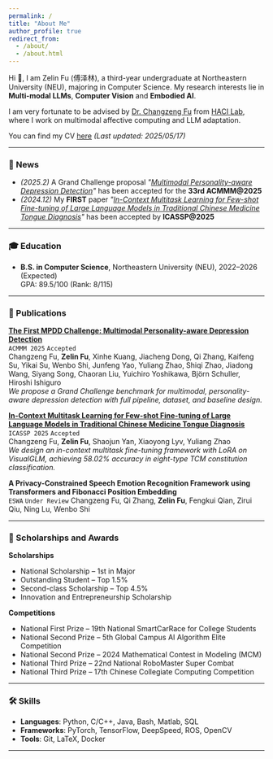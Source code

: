 ```yaml
---
permalink: /
title: "About Me"
author_profile: true
redirect_from: 
  - /about/
  - /about.html
---
```


Hi 👋, I am Zelin Fu (傅泽林), a third-year undergraduate at Northeastern University (NEU), majoring in Computer Science. My research interests lie in **Multi-modal LLMs**, **Computer Vision** and **Embodied AI**.

I am very fortunate to be advised by [Dr. Changzeng Fu](https://sstc.neuq.edu.cn/info/1131/2662.htm) from [HACI Lab](https://sstc.neuq.edu.cn/index.htm), where I work on multimodal affective computing and LLM adaptation.

You can find my CV [here](/assets/cv/zelin_fu_cv.pdf) *(Last updated: 2025/05/17)*

---

### 🌟 News

- _(2025.2)_ A Grand Challenge proposal *"[Multimodal Personality-aware Depression Detection](https://hacilab.github.io/MPDDChallenge.github.io/#HOME)"* has been accepted for the **33rd ACMMM@2025** 
- _(2024.12)_ My **FIRST** paper *"[In-Context Multitask Learning for Few-shot Fine-tuning of Large Language Models in Traditional Chinese Medicine Tongue Diagnosis](https://ieeexplore.ieee.org/document/10887764)"* has been accepted by **ICASSP@2025** 

---

### 🎓 Education

- **B.S. in Computer Science**, Northeastern University (NEU), 2022–2026 (Expected)  
  GPA: 89.5/100 (Rank: 8/115)  

---
### 📄 Publications

**[The First MPDD Challenge: Multimodal Personality-aware Depression Detection](https://arxiv.org/abs/2505.10034)**  
`ACMMM 2025` `Accepted`  
Changzeng Fu, **Zelin Fu**, Xinhe Kuang, Jiacheng Dong, Qi Zhang, Kaifeng Su, Yikai Su, Wenbo Shi, Junfeng Yao, Yuliang Zhao, Shiqi Zhao, Jiadong Wang, Siyang Song, Chaoran Liu, Yuichiro Yoshikawa, Björn Schuller, Hiroshi Ishiguro  
*We propose a Grand Challenge benchmark for multimodal, personality-aware depression detection with full pipeline, dataset, and baseline design.*


**[In-Context Multitask Learning for Few-shot Fine-tuning of Large Language Models in Traditional Chinese Medicine Tongue Diagnosis](https://ieeexplore.ieee.org/document/10887764)**  
`ICASSP 2025` `Accepted`  
Changzeng Fu, **Zelin Fu**, Shaojun Yan, Xiaoyong Lyv, Yuliang Zhao  
*We design an in-context multitask fine-tuning framework with LoRA on VisualGLM, achieving 58.02% accuracy in eight-type TCM constitution classification.*


**A Privacy-Constrained Speech Emotion Recognition Framework using Transformers and Fibonacci Position Embedding**  
`ESWA` `Under Review`
Changzeng Fu, Qi Zhang, **Zelin Fu**, Fengkui Qian, Zirui Qiu, Ning Lu, Wenbo Shi  

---

### 🏅 Scholarships and Awards

**Scholarships**
- National Scholarship – 1st in Major
- Outstanding Student – Top 1.5%
- Second-class Scholarship – Top 4.5%
- Innovation and Entrepreneurship Scholarship

**Competitions**
- National First Prize – 19th National SmartCarRace for College Students
- National Second Prize – 5th Global Campus AI Algorithm Elite Competition
- National Second Prize – 2024 Mathematical Contest in Modeling (MCM)
- National Third Prize – 22nd National RoboMaster Super Combat
- National Third Prize – 17th Chinese Collegiate Computing Competition

---

### 🛠️ Skills

- **Languages**: Python, C/C++, Java, Bash, Matlab, SQL  
- **Frameworks**: PyTorch, TensorFlow, DeepSpeed, ROS, OpenCV  
- **Tools**: Git, LaTeX, Docker  

---

